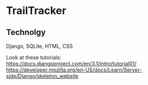 # TrailTracker

## Technolgy
Django, SQLite, HTML, CSS

Look at these tutorials:
https://docs.djangoproject.com/en/3.1/intro/tutorial01/
https://developer.mozilla.org/en-US/docs/Learn/Server-side/Django/skeleton_website
